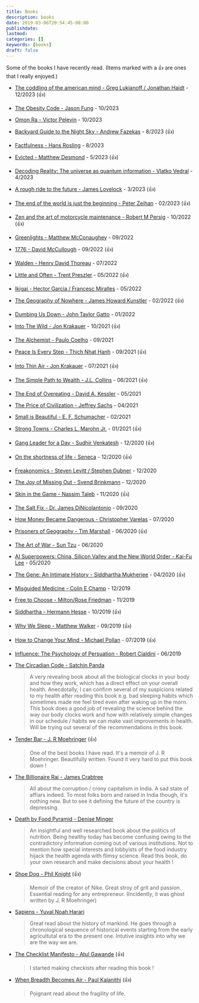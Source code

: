 ```yaml
---
title: Books
description: books
date: 2019-03-06T20:54:45-08:00
publishdate: 
lastmod: 
categories: []
keywords: [books]
draft: false
---
```

Some of the books I have recently read. (Items marked with a :thumbsup: are ones that I really enjoyed.)

* [The coddling of the american mind - Greg Lukianoff / Jonathan Haidt](https://www.thecoddling.com) - 12/2023 (:thumbsup:)

* [The Obesity Code - Jason Fung](https://www.amazon.com/Obesity-Code-Unlocking-Secrets-Weight/dp/1771641258) - 10/2023

* [Omon Ra - Victor Pelevin](https://www.amazon.com/Omon-Ra-Victor-Pelevin/dp/0811213641) - 10/2023

* [Backyard Guide to the Night Sky - Andrew Fazekas](https://www.amazon.com/National-Geographic-Backyard-Guide-Night/dp/1426220154) - 8/2023 (:thumbsup:)

* [Factfulness - Hans Rosling](https://www.amazon.com/Factfulness-Reasons-World-Things-Better/dp/1250107814) - 8/2023

* [Evicted - Matthew Desmond](https://www.amazon.com/Evicted-Poverty-Profit-American-City/dp/0553447459) - 5/2023 (:thumbsup:)

* [Decoding Reality: The universe as quantum information - Vlatko Vedral](https://www.amazon.com/Decoding-Reality-Universe-Quantum-Information/dp/0199695741) - 4/2023

* [A rough ride to the future - James Lovelock](https://www.amazon.com/Rough-Ride-Future/dp/B01GOE8HDW/) - 3/2023 (:thumbsup:)

* [The end of the world is just the beginning - Peter Zeihan](https://www.amazon.com/End-World-Just-Beginning-Globalization/dp/006323047X) - 02/2023 (:thumbsup:)
 
* [Zen and the art of motorcycle maintenance - Robert M Persig](https://www.amazon.com/Zen-Art-Motorcycle-Maintenance-Inquiry/dp/0060589469) - 10/2022 (:thumbsup:)

* [Greenlights - Matthew McConaughey](https://www.amazon.com/Greenlights-Matthew-McConaughey/dp/0593139135) - 09/2022

* [1776 - David McCullough](https://www.amazon.com/1776-David-McCullough/dp/0743226720) - 09/2022 (:thumbsup:)

* [Walden - Henry David Thoreau](https://www.amazon.com/Walden-Henry-David-Thoreau/dp/1505297729) - 07/2022

* [Little and Often - Trent Preszler](https://www.amazon.com/Little-Often-Memoir-Trent-Preszler/dp/0062976648) - 05/2022 (:thumbsup:)

* [Ikigai - Hector Garcia / Francesc Miralles](https://www.amazon.com/Ikigai-Japanese-Secret-Long-Happy/dp/0143130722) - 05/2022

* [The Geography of Nowhere - James Howard Kunstler](https://www.thriftbooks.com/w/geography-of-nowhere-the-rise-and-decline-of-americas-man-made-landscape_james-howard-kunstler/252343/?resultid=6c9389f2-18c9-4548-b6fa-e50a72cf5f44#edition=2264395&idiq=2862438) - 02/2022 (:thumbsup:)

* [Dumbing Us Down - John Taylor Gatto](https://www.amazon.com/Dumbing-Down-Curriculum-Compulsory-Schooling-dp-0865718547/dp/0865718547) - 01/2022

* [Into The Wild - Jon Krakauer](https://www.thriftbooks.com/w/into-the-wild_jon-krakauer/245729/) - 10/2021 (:thumbsup:)

* [The Alchemist - Paulo Coelho](https://www.amazon.com/Alchemist-Paulo-Coelho/dp/0061122416) - 09/2021

* [Peace Is Every Step - Thich Nhat Hanh](https://www.amazon.com/Peace-Every-Step-Mindfulness-Everyday/dp/0553351397) - 09/2021 (:thumbsup:)

* [Into Thin Air - Jon Krakauer](https://www.thriftbooks.com/w/into-thin-air-a-personal-account-of-the-mt-everest-disaster_jon-krakauer/250322/item/3718623/) - 07/2021 (:thumbsup:)

* [The Simple Path to Wealth - J.L. Collins](https://www.amazon.com/Simple-Path-Wealth-financial-independence/dp/1533667926) - 06/2021 (:thumbsup:)

* [The End of Overeating - David A. Kessler](https://www.amazon.com/End-Overeating-Insatiable-American-Appetite/dp/1605294578) - 05/2021

* [The Price of Civilization - Jeffrey Sachs](https://www.amazon.com/Price-Civilization-Reawakening-American-Prosperity/dp/0812980468) - 04/2021

* [Small is Beautiful - E. F. Schumacher](https://www.amazon.com/Small-Beautiful-Economics-Mattered-Perennial/dp/0061997765) - 02/2021

* [Strong Towns - Charles L. Marohn Jr.](https://www.amazon.com/Strong-Towns-Bottom-Up-Revolution-Prosperity/dp/1119564816) - 01/2021 (:thumbsup:)

* [Gang Leader for a Day - Sudhir Venkatesh](https://www.amazon.com/Gang-Leader-Day-Sociologist-Streets/dp/014311493X) - 12/2020 (:thumbsup:)

* [On the shortness of life - Seneca](https://www.amazon.com/gp/product/1941129420) - 12/2020 (:thumbsup:)

* [Freakonomics - Steven Levitt / Stephen Dubner](https://www.amazon.com/Freakonomics-Economist-Explores-Hidden-Everything/dp/0060731338/) - 12/2020

* [The Joy of Missing Out - Svend Brinkmann](https://www.amazon.com/Joy-Missing-Out-Self-Restraint-Excess/dp/1509531572) - 12/2020

* [Skin in the Game - Nassim Taleb](https://www.amazon.com/Skin-Game-Hidden-Asymmetries-Daily/dp/042528462X) - 11/2020 (:thumbsup:)

* [The Salt Fix - Dr. James DiNicolantonio](https://www.amazon.com/Salt-Fix-Experts-Wrong-Eating-ebook/dp/B01GBAJR9C) - 09/2020

* [How Money Became Dangerous - Christopher Varelas](https://www.amazon.com/How-Money-Became-Dangerous-Relationship/dp/0062684752) - 07/2020

* [Prisoners of Geography - Tim Marshall](https://www.amazon.com/Prisoners-Geography-Explain-Everything-Politics/dp/1501121472/) - 06/2020 (:thumbsup:)

* [The Art of War - Sun Tzu](https://www.amazon.com/Art-War-Sun-Tzu/dp/1599869772) - 06/2020

* [AI Superpowers: China, Silicon Valley and the New World Order - Kai-Fu Lee](https://www.amazon.com/AI-Superpowers-China-Silicon-Valley/dp/132854639X) - 05/2020

* [The Gene: An Intimate History - Siddhartha Mukherjee](https://www.amazon.com/Gene-Intimate-History-Siddhartha-Mukherjee/dp/1432837818) - 04/2020 (:thumbsup:)

* [Misguided Medicine - Colin E Champ](https://www.amazon.com/Misguided-Medicine-Second-Colin-Champ/dp/0692629300) - 12/2019

* [Free to Choose - Milton/Rose Friedman](https://www.amazon.com/Free-Choose-Statement-Milton-Friedman/dp/0156334607) - 11/2019

* [Siddhartha - Hermann Hesse](https://www.amazon.com/Siddhartha-Novel-Hermann-Hesse/dp/0553208845) - 10/2019 (:thumbsup:)

* [Why We Sleep - Matthew Walker](https://www.amazon.com/Why-We-Sleep-Unlocking-Dreams/dp/1501144316) - 09/2019 (:thumbsup:)

* [How to Change Your Mind - Michael Pollan](https://www.amazon.com/Change-Your-Mind-Consciousness-Transcendence/dp/1594204225) - 07/2019 (:thumbsup:)


* [Influence: The Psychology of Persuation - Robert Cialdini](https://www.amazon.com/Influence-Psychology-Persuasion-Robert-Cialdini/dp/006124189X) - 06/2019


* [The Circadian Code - Satchin Panda](https://www.amazon.com/dp/B07BVF1Z6Z/ref=dp-kindle-redirect?_encoding=UTF8&btkr=1)

    >A very revealing book about all the biological clocks in your body and how they work, which has a direct effect on your overall health. Anecdotally, I can confirm several of my suspicions related to my health after reading this book e.g. bad sleeping habits which sometimes made me feel tired even after waking up in the morn. This book does a good job of revealing the science behind the way our body clocks work and how with relatively simple changes in our schedule / habits we can make vast improvements in health. Will be trying out several of the recommendations in this book.

* [Tender Bar - J. R Moehringer](https://www.amazon.com/Tender-Bar-J-R-Moehringer/dp/0786888768) (:thumbsup:)
    
    >One of the best books I have read. It's a memoir of J. R Moehringer. Beautifully written. Found it very hard to put this book down !

* [The Billionaire Raj - James Crabtree](https://www.amazon.com/Billionaire-Raj-Journey-Through-Indias/dp/1524760064)

    >All about the corruption / crony capitalism in India. A sad state of affiars indeed. To most folks born and raised in India though, it's nothing new. But to see it defining the future of the country is depressing. 

* [Death by Food Pyramid - Denise Minger](https://www.amazon.com/gp/product/0984755128/ref=ppx_yo_dt_b_asin_title_o07_s00?ie=UTF8&psc=1)

    >An insightful and well researched book about the politics of nutrition. Being healthy today has become confusing owing to the contradictory information coming out of various institutions. Not to mention how special interests and lobbyists of the food industry hijack the health agenda with flimsy science. Read this book, do your own research and make decisions about your health !

* [Shoe Dog - Phil Knight](https://www.amazon.com/Shoe-Dog-Memoir-Creator-Nike-ebook/dp/B0176M1A44) (:thumbsup:)

    >Memoir of the creator of Nike. Great stroy of grit and passion. Essential reading for any entrepreneur. (Incidently, it was ghost written by J. R Moehringer)

* [Sapiens - Yuval Noah Harari](https://www.amazon.com/gp/product/0062316095/ref=ppx_yo_dt_b_asin_title_o06_s01?ie=UTF8&psc=1)

    >Great read about the history of mankind. He goes through a chronological sequence of historical events starting from the early agricultutal era to the present one. Intutive insights into why we are the way we are.

* [The Checklist Manifesto - Atul Gawande](https://www.amazon.com/gp/product/0312430000/ref=ppx_yo_dt_b_asin_title_o03_s00?ie=UTF8&psc=1) (:thumbsup:)

    >I started making checkists after reading this book !

* [When Breadth Becomes Air - Paul Kalanithi](https://www.amazon.com/gp/product/1784701998/ref=ppx_yo_dt_b_asin_title_o07_s00?ie=UTF8&psc=1) (:thumbsup:)

    >Poignant read about the fragility of life.

